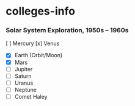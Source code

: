 # colleges-info

### Solar System Exploration, 1950s – 1960s

[ ] Mercury
[x] Venus

- [x] Earth (Orbit/Moon)
- [x] Mars
- [ ] Jupiter
- [ ] Saturn
- [ ] Uranus
- [ ] Neptune
- [ ] Comet Haley
